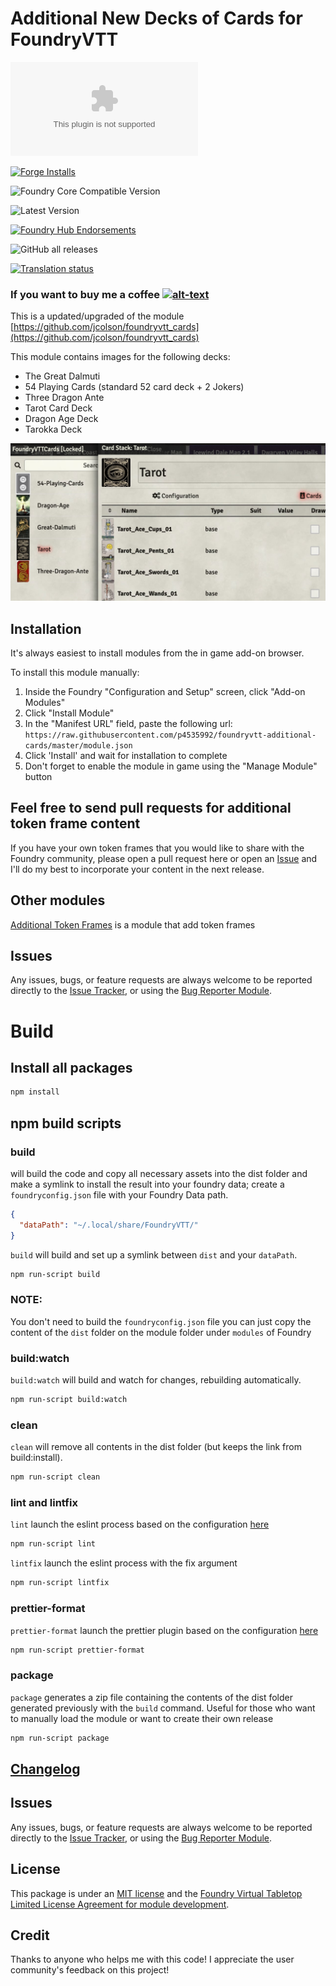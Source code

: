 # Additional New Decks of Cards for FoundryVTT

![Latest Release Download Count](https://img.shields.io/github/downloads/p4535992/foundryvtt-additional-cards/latest/module.zip?color=2b82fc&label=DOWNLOADS&style=for-the-badge)

[![Forge Installs](https://img.shields.io/badge/dynamic/json?label=Forge%20Installs&query=package.installs&suffix=%25&url=https%3A%2F%2Fforge-vtt.com%2Fapi%2Fbazaar%2Fpackage%2Fadditional-cards&colorB=006400&style=for-the-badge)](https://forge-vtt.com/bazaar#package=additional-cards)

![Foundry Core Compatible Version](https://img.shields.io/badge/dynamic/json.svg?url=https%3A%2F%2Fraw.githubusercontent.com%2Fp4535992%2Ffoundryvtt-additional-cards%2Fmaster%2Fmodule.json&label=Foundry%20Version&query=$.compatibleCoreVersion&colorB=orange&style=for-the-badge)

![Latest Version](https://img.shields.io/badge/dynamic/json.svg?url=https%3A%2F%2Fraw.githubusercontent.com%2Fp4535992%2Ffoundryvtt-additional-cards%2Fmaster%2Fmodule.json&label=Latest%20Release&prefix=v&query=$.version&colorB=red&style=for-the-badge)

[![Foundry Hub Endorsements](https://img.shields.io/endpoint?logoColor=white&url=https%3A%2F%2Fwww.foundryvtt-hub.com%2Fwp-json%2Fhubapi%2Fv1%2Fpackage%2Fadditional-cards%2Fshield%2Fendorsements&style=for-the-badge)](https://www.foundryvtt-hub.com/package/additional-cards/)

![GitHub all releases](https://img.shields.io/github/downloads/p4535992/foundryvtt-additional-cards/total?style=for-the-badge)

[![Translation status](https://weblate.foundryvtt-hub.com/widgets/additional-cards/-/287x66-black.png)](https://weblate.foundryvtt-hub.com/engage/additional-cards/)

### If you want to buy me a coffee [![alt-text](https://img.shields.io/badge/-Patreon-%23ff424d?style=for-the-badge)](https://www.patreon.com/p4535992)

This is a updated/upgraded of the module [https://github.com/jcolson/foundryvtt_cards](https://github.com/jcolson/foundryvtt_cards)

This module contains images for the following decks:

- The Great Dalmuti
- 54 Playing Cards (standard 52 card deck + 2 Jokers)
- Three Dragon Ante
- Tarot Card Deck
- Dragon Age Deck
- Tarokka Deck

![img](/wiki/github-social-preview.jpg)

## Installation

It's always easiest to install modules from the in game add-on browser.

To install this module manually:
1.  Inside the Foundry "Configuration and Setup" screen, click "Add-on Modules"
2.  Click "Install Module"
3.  In the "Manifest URL" field, paste the following url:
`https://raw.githubusercontent.com/p4535992/foundryvtt-additional-cards/master/module.json`
4.  Click 'Install' and wait for installation to complete
5.  Don't forget to enable the module in game using the "Manage Module" button


## Feel free to send pull requests for additional token frame content

If you have your own token frames that you would like to share with the Foundry community, please open a pull request here or open an [Issue](https://github.com/p4535992/foundryvtt-additional-cards/issues) and I'll do my best to incorporate your content in the next release.

## Other modules

[Additional Token Frames](https://github.com/p4535992/foundryvtt-additional-token-frames) is a module that add token frames

## Issues

Any issues, bugs, or feature requests are always welcome to be reported directly to the [Issue Tracker](https://github.com/p4535992/foundryvtt-additional-cards/issues ), or using the [Bug Reporter Module](https://foundryvtt.com/packages/bug-reporter/).


# Build

## Install all packages

```bash
npm install
```
## npm build scripts

### build

will build the code and copy all necessary assets into the dist folder and make a symlink to install the result into your foundry data; create a
`foundryconfig.json` file with your Foundry Data path.

```json
{
  "dataPath": "~/.local/share/FoundryVTT/"
}
```

`build` will build and set up a symlink between `dist` and your `dataPath`.

```bash
npm run-script build
```

### NOTE:

You don't need to build the `foundryconfig.json` file you can just copy the content of the `dist` folder on the module folder under `modules` of Foundry

### build:watch

`build:watch` will build and watch for changes, rebuilding automatically.

```bash
npm run-script build:watch
```

### clean

`clean` will remove all contents in the dist folder (but keeps the link from build:install).

```bash
npm run-script clean
```
### lint and lintfix

`lint` launch the eslint process based on the configuration [here](./.eslintrc)

```bash
npm run-script lint
```

`lintfix` launch the eslint process with the fix argument

```bash
npm run-script lintfix
```

### prettier-format

`prettier-format` launch the prettier plugin based on the configuration [here](./.prettierrc)

```bash
npm run-script prettier-format
```

### package

`package` generates a zip file containing the contents of the dist folder generated previously with the `build` command. Useful for those who want to manually load the module or want to create their own release

```bash
npm run-script package
```

## [Changelog](./CHANGELOG.md)

## Issues

Any issues, bugs, or feature requests are always welcome to be reported directly to the [Issue Tracker](https://github.com/p4535992/foundryvtt-additional-cards/issues ), or using the [Bug Reporter Module](https://foundryvtt.com/packages/bug-reporter/).

## License

This package is under an [MIT license](LICENSE) and the [Foundry Virtual Tabletop Limited License Agreement for module development](https://foundryvtt.com/article/license/).

## Credit

Thanks to anyone who helps me with this code! I appreciate the user community's feedback on this project!
